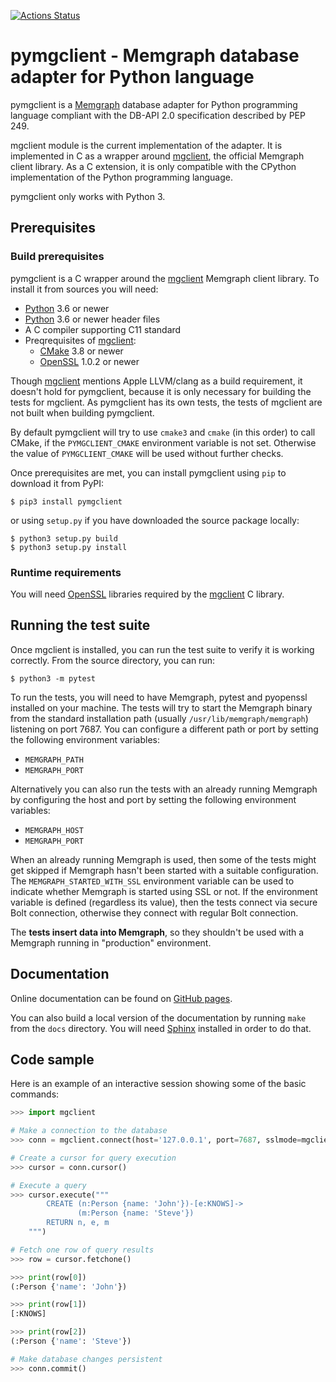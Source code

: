 [![Actions Status](https://github.com/memgraph/pymgclient/workflows/CI/badge.svg)](https://github.com/memgraph/pymgclient/actions)

# pymgclient - Memgraph database adapter for Python language

pymgclient is a [Memgraph](https://memgraph.com) database adapter for Python
programming language compliant with the DB-API 2.0 specification described by
PEP 249.

mgclient module is the current implementation of the adapter. It is implemented
in C as a wrapper around [mgclient](https://github.com/memgraph/mgclient), the
official Memgraph client library. As a C extension, it is only compatible with
the CPython implementation of the Python programming language.

pymgclient only works with Python 3.

## Prerequisites

### Build prerequisites

pymgclient is a C wrapper around the
[mgclient](https://github.com/memgraph/mgclient) Memgraph client library. To
install it from sources you will need:

  - [Python](https://www.python.org/) 3.6 or newer
  - [Python](https://www.python.org/) 3.6 or newer header files
  - A C compiler supporting C11 standard
  - Preqrequisites of [mgclient](mgclient):
    - [CMake](https://cmake.org/) 3.8 or newer
    - [OpenSSL](https://www.openssl.org/) 1.0.2 or newer

Though [mgclient](mgclient) mentions Apple LLVM/clang as a build requirement,
it doesn't hold for pymgclient, because it is only necessary for building the
tests for mgclient. As pymgclient has its own tests, the tests of mgclient are
not built when building pymgclient.

By default pymgclient will try to use `cmake3` and `cmake` (in this order) to
call CMake, if the `PYMGCLIENT_CMAKE` environment variable is not set.
Otherwise the value of `PYMGCLIENT_CMAKE` will be used without further checks.

Once prerequisites are met, you can install pymgclient using `pip` to download
it from PyPI:

```
$ pip3 install pymgclient
```

or using `setup.py` if you have downloaded the source package locally:

```
$ python3 setup.py build
$ python3 setup.py install
```

### Runtime requirements

You will need [OpenSSL](https://www.openssl.org/) libraries required by
the [mgclient](mgclient) C library.

## Running the test suite

Once mgclient is installed, you can run the test suite to verify it is working
correctly. From the source directory, you can run:

```
$ python3 -m pytest
```

To run the tests, you will need to have Memgraph, pytest and pyopenssl
installed on your machine. The tests will try to start the Memgraph binary from
the standard installation path (usually `/usr/lib/memgraph/memgraph`) listening
on port 7687. You can configure a different path or port by setting the
following environment variables:

  - `MEMGRAPH_PATH`
  - `MEMGRAPH_PORT`

Alternatively you can also run the tests with an already running Memgraph
by configuring the host and port by setting the following environment
variables:

  - `MEMGRAPH_HOST`
  - `MEMGRAPH_PORT`

When an already running Memgraph is used, then some of the tests might get
skipped if Memgraph hasn't been started with a suitable configuration. The
`MEMGRAPH_STARTED_WITH_SSL` environment variable can be used to indicate
whether Memgraph is started using SSL or not. If the environment variable is
defined (regardless its value), then the tests connect via secure Bolt
connection, otherwise they connect with regular Bolt connection.

The **tests insert data into Memgraph**, so they shouldn't be used with
a Memgraph running in "production" environment.
## Documentation

Online documentation can be found on [GitHub
pages](https://memgraph.github.io/pymgclient/).

You can also build a local version of the documentation by running `make` from
the `docs` directory. You will need [Sphinx](http://www.sphinx-doc.org/)
installed in order to do that.

## Code sample

Here is an example of an interactive session showing some of the basic
commands:

```python
>>> import mgclient

# Make a connection to the database
>>> conn = mgclient.connect(host='127.0.0.1', port=7687, sslmode=mgclient.MG_SSLMODE_REQUIRE)

# Create a cursor for query execution
>>> cursor = conn.cursor()

# Execute a query
>>> cursor.execute("""
        CREATE (n:Person {name: 'John'})-[e:KNOWS]->
               (m:Person {name: 'Steve'})
        RETURN n, e, m
    """)

# Fetch one row of query results
>>> row = cursor.fetchone()

>>> print(row[0])
(:Person {'name': 'John'})

>>> print(row[1])
[:KNOWS]

>>> print(row[2])
(:Person {'name': 'Steve'})

# Make database changes persistent
>>> conn.commit()
```
